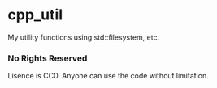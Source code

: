 # cpp_util
My utility functions using std::filesystem, etc.

### No Rights Reserved
Lisence is CC0. Anyone can use the code without limitation.
